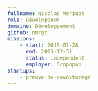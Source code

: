 ```yaml
---
fullname: Nicolas Mérigot
role: Développeur
domaine: Développement
github: nmrgt
missions:
    - start: 2019-01-28
      end: 2023-12-31
      status: independent
      employer: Scopopop
startups:
    - preuve-de-covoiturage
---
```

